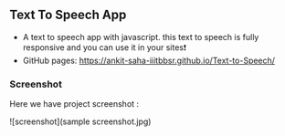 ## Text To Speech App
- A text to speech app with javascript. this text to speech is fully responsive and you can use it in your sites❗️
- GitHub pages: https://ankit-saha-iiitbbsr.github.io/Text-to-Speech/

### Screenshot
Here we have project screenshot :


![screenshot](sample screenshot.jpg)
